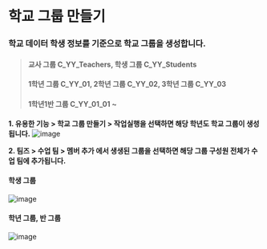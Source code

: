 # 학교 그룹 만들기

### 학교 데이터 학생 정보를 기준으로 학교 그룹을 생성합니다.
>#### 교사 그룹 C_YY_Teachers, 학생 그룹  C_YY_Students   
>#### 1학년 그룹 C_YY_01, 2학년 그룹 C_YY_02, 3학년 그룹 C_YY_03    
>#### 1학년1반 그룹 C_YY_01_01  ~


****1. 유용한 기능 > 학교 그룹 만들기 > 작업실행을 선택하면 해당 학년도 학교 그룹이 생성됩니다.****
![image](https://github.com/user-attachments/assets/20dcdfb0-41bd-4d09-a0bd-374f8afef25a)
 


****2. 팀즈 > 수업 팀 > 멤버 추가 에서 생생된 그룹을 선택하면 해당 그룹 구성원 전체가 수업 팀에 추가됩니다.****
#### 학생 그룹   
![image](https://github.com/user-attachments/assets/036738a9-d1d0-4ffa-8630-f9bc8249be3a)
#### 학년 그룹, 반 그룹   
![image](https://github.com/user-attachments/assets/d35a268c-6286-4b5c-8e31-27ef0455bc9a)


